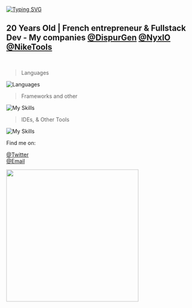 <a href="https://git.io/typing-svg"><img src="https://readme-typing-svg.herokuapp.com?font=&weight=900&pause=1000&color=F70000&repeat=false&width=435&lines=Hello%2C+I'm+valou" alt="Typing SVG" /></a>

<h2 style="border: hidden;">20 Years Old | French entrepreneur & Fullstack Dev - My companies <a href="https://twitter.com/dispurgen">@DispurGen</a> <a href="https://twitter.com/NyxIO_software">@NyxIO</a> <a href="https://twitter.com/niketools_">@NikeTools</a></h2>
<h2><img src="https://komarev.com/ghpvc/?username=valentincgd" alt=""></h2>

> Languages

![Languages](https://skillicons.dev/icons?i=nodejs,php,ts,js,html,css,php,python,go,java,cs,dotnet,bash)

> Frameworks and other

![My Skills](https://skillicons.dev/icons?i=express,flask,angular,mysql,arduino,docker,git,github,gitlab,jenkins,jest,postgres)

> IDEs, & Other Tools

![My Skills](https://skillicons.dev/icons?i=vscode,idea,postman,unreal,visualstudio,linux)

Find me on:

[@Twitter](https://twitter.com/valentin_cgd) <br>
[@Email](mailto:dispurgen@gmail.com) <br>

<img src="https://wakatime.com/share/@2c0f1e87-411d-49e4-bb31-c38a24f149cf/55d9fd2a-0d13-4018-a78f-0f23cc84db05.svg" width="350" height="350">
